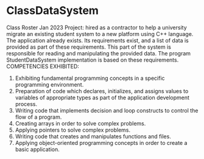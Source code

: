 # ClassDataSystem
Class Roster Jan 2023
Project: hired as a contractor to help a university migrate an existing student system to a new platform using C++ language. The application already exists. Its requirements exist, and a list of data is provided as part of these requirements. This part of the system is responsible for reading and manipulating the provided data. The program StudentDataSystem implementation is based on these requirements. 
COMPETENCIES EXHIBITED: 
1. Exhibiting fundamental programming concepts in a specific programming environment.
2. Preparation of code which declares, initializes, and assigns values to variables of appropriate types as part of the application development process.
3. Writing code that implements decision and loop constructs to control the flow of a program.
4. Creating arrays in order to solve complex problems.
5. Applying pointers to solve complex problems.
6. Writing code that creates and manipulates functions and files.
7. Applying object-oriented programming concepts in order to create a basic application.
